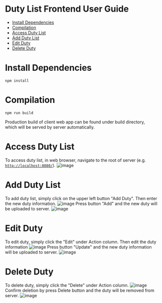 # Duty List Frontend User Guide
- [Install Dependencies](#install-dependencies)
- [Compilation](#compilation)
- [Access Duty List](#access-duty-list)
- [Add Duty List](#add-duty-list)
- [Edit Duty](#edit-duty)
- [Delete Duty](#delete-duty)

# Install Dependencies
```
npm install
```

# Compilation
```
npm run build
```
Production build of client web app can be found under build directory, which will be served by server automatically.

# Access Duty List
To access duty list, in web browser, navigate to the root of server (e.g. [`http://localhost:8080/`](http://localhost:8080/)).
![image](https://github.com/kkhung0829/dutylist/assets/22828883/6aeacb75-39dd-43f3-9c22-3012695e74c3)

# Add Duty List
To add duty list, simply click on the upper left button "Add Duty". Then enter the new duty information.
![image](https://github.com/kkhung0829/dutylist/assets/22828883/d50bee87-817b-4d38-86f8-c986ae529156)
Press button "Add" and the new duty will be uploaded to server.
![image](https://github.com/kkhung0829/dutylist/assets/22828883/672bc8ab-639b-4898-b9f4-f3c28e847e36)

# Edit Duty
To edit duty, simply click the "Edit" under Action column. Then edit the duty information
![image](https://github.com/kkhung0829/dutylist/assets/22828883/f55a5cc9-2ca6-4b57-a600-f18445f27d66)
Press button "Update" and the new duty information will be uploaded to server.
![image](https://github.com/kkhung0829/dutylist/assets/22828883/1f38f7fb-ca54-48d0-8880-7bfa01eb4e19)

# Delete Duty
To delete duty, simply click the "Delete" under Action column.
![image](https://github.com/kkhung0829/dutylist/assets/22828883/ae5ccbe5-534d-45f8-a4fd-4c3821aacd3f)
Confirm deletion by press Delete button and the duty will be removed from server.
![image](https://github.com/kkhung0829/dutylist/assets/22828883/be5912b5-adad-4c2b-9937-6c5737c6365d)
